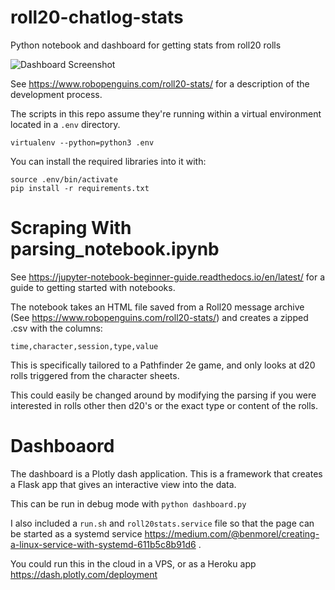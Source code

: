 # roll20-chatlog-stats
Python notebook and dashboard for getting stats from roll20 rolls

![Dashboard Screenshot](https://www.robopenguins.com/assets/wp-content/uploads/2021/roll20/dashboard_thumb.webp)

See <https://www.robopenguins.com/roll20-stats/> for a description of the development process.

The scripts in this repo assume they're running within a virtual environment located in a `.env` directory.

`virtualenv --python=python3 .env`

You can install the required libraries into it with:

```shell
source .env/bin/activate
pip install -r requirements.txt 
```

# Scraping With parsing_notebook.ipynb

See <https://jupyter-notebook-beginner-guide.readthedocs.io/en/latest/> for a guide to getting started with notebooks.

The notebook takes an HTML file saved from a Roll20 message archive (See <https://www.robopenguins.com/roll20-stats/>) and creates a zipped .csv with the columns:

`time,character,session,type,value`

This is specifically tailored to a Pathfinder 2e game, and only looks at d20 rolls triggered from the character sheets.

This could easily be changed around by modifying the parsing if you were interested in rolls other then d20's or the exact type or content of the rolls.

# Dashboaord

The dashboard is a Plotly dash application. This is a framework that creates a Flask app that gives an interactive view into the data.

This can be run in debug mode with `python dashboard.py`

I also included a `run.sh` and `roll20stats.service` file so that the page can be started as a systemd service <https://medium.com/@benmorel/creating-a-linux-service-with-systemd-611b5c8b91d6> .

You could run this in the cloud in a VPS, or as a Heroku app <https://dash.plotly.com/deployment>

